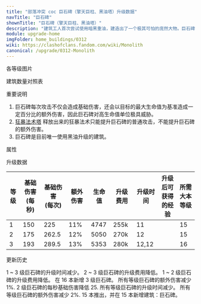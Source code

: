 ```yaml
---
title: "部落冲突 coc 巨石碑（擎天巨柱、黑油塔）升级数据"
navTitle: "巨石碑"
shownTitle: "巨石碑（擎天巨柱、黑油塔）"
description: "建筑工人首次尝试使用暗黑重油，建造出了一个极其可怕的庞然大物。巨石碑面对的目标越强，造成的伤害就越高。它是保卫村庄的利器，也是敌人的噩梦。"
module: upgrade-home
imgFolder: home_buildings/0312
wiki: https://clashofclans.fandom.com/wiki/Monolith
canonical: /upgrade/0312-Monolith
---
```


<UnitInfo :folder="$frontmatter.imgFolder" imgSrc="Monolith3_info.png" :imgAlt="$frontmatter.navTitle" :description="$frontmatter.description" />

<SmallTitle>各等级图片</SmallTitle>

<Panel>
    <UnitImgGroup :folder="$frontmatter.imgFolder">
        <UnitImg imgTitle="1 级" imgSrc="Monolith1.png" />
        <UnitImg imgTitle="2 级" imgSrc="Monolith2.png" />
        <UnitImg imgTitle="3 级" imgSrc="Monolith3.png" imgHd="Monolith3_hd.png" />
    </UnitImgGroup>
</Panel>

<SmallTitle>建筑数量对照表</SmallTitle>

<BuildingNum>
    <BuildingNumRow title="大本等级" num="1 - 14, 15 - 17" />
    <BuildingNumRow title="建筑数量" num="     0,       1" />
</BuildingNum>

<SmallTitle>重要说明</SmallTitle>

1. 巨石碑每次攻击不仅会造成基础伤害，还会以目标的最大生命值为基准造成一定百分比的额外伤害，因此巨石碑对高生命值单位极具威胁。
2. [狂暴法术塔](/upgrade/0311-Spell-Tower) 释放出来的狂暴法术只能提升巨石碑的普通攻击，不能提升巨石碑的额外伤害。
3. 巨石碑是目前唯一使用黑油升级的建筑。

<SmallTitle>属性</SmallTitle>

<UnitProperties>
    <UnitProperty pKey="占地面积" pValue="3×3" />
    <UnitProperty pKey="判定面积" pValue="2×2" :isJudgeSquare="true" />
    <UnitProperty pKey="伤害类型" pValue="单体伤害" />
    <UnitProperty pKey="攻击的目标" pValue="地面和空中目标" />
    <UnitProperty pKey="射程" pValue="11 格" />
    <UnitProperty pKey="攻速" pValue="1.5 秒/次" />
</UnitProperties>

<SmallTitle>升级数据</SmallTitle>

<script setup>
const tableExtraInfo = [
    {
        "column": 5,
        "type": "cost",
        "gpClass": "building",
        "icon": "Dark_Elixir"
    },
    {
        "column": 6,
        "type": "time",
        "gpClass": "building"
    },
    {
        "column": 7,
        "type": "exp",
        "icon": "Exp"
    }
];
</script>

<UnitTable :tableExtraInfo="tableExtraInfo">

| 等级 |基础伤害<br>(每秒)|基础伤害<br>(每次)| 额外伤害 | 生命值 | 升级费用 |  升级时间  |升级后可<br>获得的经验| 所需<br>大本等级 |
| ---- |       ---      |       ---        |   ---   |   ---  |   ---   |    ----   |        ---          |      ----      |
|   1  |       150      |       225        |   11%   |  4747  |   255k  |  11       |                     |       15       |
|   2  |       175      |       262.5      |   12%   |  5050  |   270k  |  12       |                     |       15       |
|   3  |       193      |       289.5      |   13%   |  5353  |   280k  |  12,12    |                     |       16       |
</UnitTable>

<SmallTitle>更新历史</SmallTitle>

<Timeline>
    <TimelineItem date="2024/11/25">
        <TimelineRow>1 ~ 3 级巨石碑的升级时间减少。</TimelineRow>
        <TimelineRow>2 ~ 3 级巨石碑的升级费用降低。</TimelineRow>
    </TimelineItem>
    <TimelineItem date="2024/06/18">
        <TimelineRow>1 ~ 2 级巨石碑的升级费用降低。</TimelineRow>
    </TimelineItem>
    <TimelineItem date="2024/04/17">
        <TimelineRow>在 16 本新增 3 级巨石碑。</TimelineRow>
    </TimelineItem>
    <TimelineItem date="2023/12/12">
        <TimelineRow>所有等级巨石碑的额外伤害减少 1%.</TimelineRow>
        <TimelineRow>2 级巨石碑的每秒基础伤害降低 25.</TimelineRow>
        <TimelineRow>所有等级巨石碑的升级时间减少。</TimelineRow>
    </TimelineItem>
    <TimelineItem date="2022/12/12">
        <TimelineRow>所有等级巨石碑的额外伤害减少 2%.</TimelineRow>
    </TimelineItem>
    <TimelineItem date="2022/10/10">
        <TimelineRow>15 本推出，并在 15 本新增建筑：巨石碑。</TimelineRow>
    </TimelineItem>
    <TimelineItem :historyBottom="true" />
</Timeline>